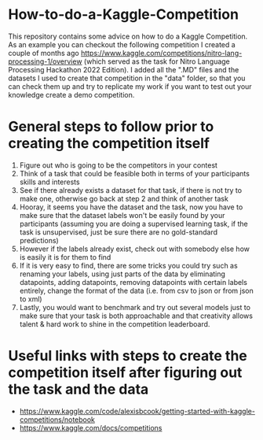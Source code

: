 # How-to-do-a-Kaggle-Competition

This repository contains some advice on how to do a Kaggle Competition. As an example you can checkout the following competition I created a couple of months ago https://www.kaggle.com/competitions/nitro-lang-processing-1/overview (which served as the task for Nitro Language Processing Hackathon 2022 Edition). I added all the ".MD" files and the datasets I used to create that competition in the "data" folder, so that you can check them up and try to replicate my work if you want to test out your knowledge create a demo competition. 

# General steps to follow prior to creating the competition itself

1. Figure out who is going to be the competitors in your contest
2. Think of a task that could be feasible both in terms of your participants skills and interests
3. See if there already exists a dataset for that task, if there is not try to make one, otherwise go back at step 2 and think of another task
4. Hooray, it seems you have the dataset and the task, now you have to make sure that the dataset labels won't be easily found by your participants (assuming you are doing a supervised learning task, if the task is unsupervised, just be sure there are no gold-standard predictions)
5. However if the labels already exist, check out with somebody else how is easily it is for them to find
6. If it is very easy to find, there are some tricks you could try such as renaming your labels, using just parts of the data by eliminating datapoints, adding datapoints, removing datapoints with certain labels entirely, change the format of the data (i.e. from csv to json or from json to xml)
7. Lastly, you would want to benchmark and try out several models just to make sure that your task is both approachable and that creativity allows talent & hard work to shine in the competition leaderboard.

# Useful links with steps to create the competition itself after figuring out the task and the data

- https://www.kaggle.com/code/alexisbcook/getting-started-with-kaggle-competitions/notebook
- https://www.kaggle.com/docs/competitions

